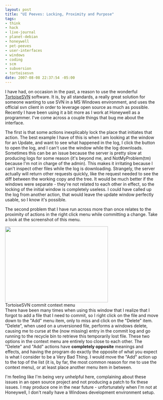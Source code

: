 ```yaml
--- 
layout: post
title: "UI Peeves: Locking, Proximity and Purpose"
tags: 
- think
- hack
- live-journal
- planet-debian
- honeywell
- pet-peeves
- user-interfaces
- windows
- coding
- scm
- subversion
- tortoisesvn
date: 2007-08-08 22:37:54 -05:00
---
```

I have had, on occasion in the past, a reason to use the wonderful <a href="http://tortoisesvn.tigris.org/">TortoiseSVN</a> software.  It is, by all standards, a really great solution for someone wanting to use SVN in a MS Windows environment, and uses the official svn client in order to leverage open source as much as possible.  Recently I have been using it a bit more as I work at Honeywell as a programmer.  I've come across a couple things that bug me about the interface.

The first is that some actions inexplicably lock the place that initiates that action. The best example I have of this is when I am looking at the window for an Update, and want to see what happened in the log, I click the button to open the log, and I can't use the window while the log downloads.   Sometimes this can be an issue because the server is pretty slow at producing logs for some reason (it's beyond me, and NotMyProblem(tm) because I'm not in charge of the admin).   This makes it irritating because I can't inspect other files while the log is downloading.  Strangely, the server actually will return other requests quickly, like the request needed to see the diff between the working copy and the tree.  It would be much better if the windows were separate - they're not related to each other in effect, so the locking of the initial window is completely useless.  I could have called up the log from another action, that would leave the update window perfectly usable, so I know it's possible.

The second problem that I have run across more than once relates to the proximity of actions in the right click menu while committing a change.  Take a look at the screenshot of this menu.
<div class="serendipity_imageComment_right" style="width: 338px;">
<div class="serendipity_imageComment_img"><!-- s9ymdb:23 --><img src="/wp-content/uploads/random/stupidcontextmenu.png" alt="" width="338" height="249" /></div>
<div class="serendipity_imageComment_txt">TortoiseSVN commit context menu</div>
</div>
There have been many times when using this window that I realize that I forgot to add a file that I need to commit, so I right click on the file and move down to the "Add" menu item, only to miss and click on the "Delete" item.  "Delete", when used on a unversioned file, performs a windows delete, causing me to curse at the (now missing) entry in the commit log and go running to the recycle bin to retrieve this temporarily lost file.  These two options in the context menu are entirely too close to each other.  The "Delete" and "Add" actions have <strong>completely opposite</strong> meanings and effects, and having the program do exactly the opposite of what you expect is what I consider to be a Very Bad Thing.  I would move the "Add" action up to the top of the list (it is, by far, the most common reason for me to use the context menu), or at least place another menu item in between.

I'm feeling like I'm being very unhelpful here, complaining about these issues in an open source project and not producing a patch to fix these issues.  I may produce one in the near future - unfortunately when I'm not at Honeywell, I don't really have a Windows development environment setup.
